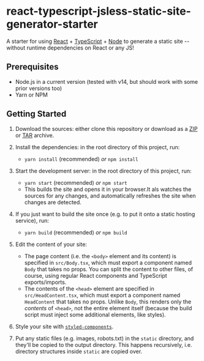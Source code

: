 # react-typescript-jsless-static-site-generator-starter

A starter for using [React](https://reactjs.org/) + [TypeScript](https://www.typescriptlang.org/) + [Node](https://nodejs.org/en/) to generate a static site -- without runtime dependencies on React or any JS!

## Prerequisites

- Node.js in a current version (tested with v14, but should work with some prior versions too)
- Yarn or NPM

## Getting Started

1. Download the sources: either clone this repository or download as a [ZIP](https://gitlab.com/lehnerpat/react-typescript-jsless-static-site-generator-starter/-/archive/master/react-typescript-jsless-static-site-generator-starter-master.zip) or [TAR](https://gitlab.com/lehnerpat/react-typescript-jsless-static-site-generator-starter/-/archive/master/react-typescript-jsless-static-site-generator-starter-master.tar.gz) archive.

2. Install the dependencies: in the root directory of this project, run:

   - `yarn install` (recommended) _or_ `npm install`

3. Start the development server: in the root directory of this project, run:

   - `yarn start` (recommended) _or_ `npm start`
   - This builds the site and opens it in your browser.It als watches the sources for any changes, and automatically refreshes the site when changes are detected.

4. If you just want to build the site once (e.g. to put it onto a static hosting service), run:

   - `yarn build` (recommended) _or_ `npm build`

5. Edit the content of your site:

   - The page content (i.e. the `<body>` element and its content) is specified in `src/Body.tsx`, which must export a component named `Body` that takes no props. You can split the content to other files, of course, using regular React components and TypeScript exports/imports.
   - The contents of the `<head>` element are specified in `src/HeadContent.tsx`, which must export a component named `HeadContent` that takes no props. Unlike `Body`, this renders only the _contents_ of `<head>`, not the entire element itself (because the build script must inject some additional elements, like styles).

6. Style your site with [`styled-components`](https://styled-components.com/).

7. Put any static files (e.g. images, robots.txt) in the `static` directory, and they'll be copied to the output directory. This happens recursively, i.e. directory structures inside `static` are copied over.
